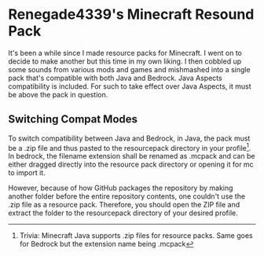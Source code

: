 # Renegade4339's Minecraft Resound Pack

It's been a while since I made resource packs for Minecraft. I went on to decide to make another but this time in my own liking. I then cobbled up some sounds from various mods and games and mishmashed into a single pack that's compatible with both Java and Bedrock. Java Aspects compatibility is included. For such to take effect over Java Aspects, it must be above the pack in question.

## Switching Compat Modes

To switch compatibility between Java and Bedrock, in Java, the pack must be a .zip file and thus pasted to the resourcepack directory in your profile[^1]. In bedrock, the filename extension shall be renamed as .mcpack and can be either dragged directly into the resource pack directory or opening it for mc to import it.

However, because of how GitHub packages the repository by making another folder before the entire repository contents, one couldn't use the .zip file as a resource pack. Therefore, you should open the ZIP file and extract the folder to the resourcepack directory of your desired profile.






[^1]: Trivia: Minecraft Java supports .zip files for resource packs. Same goes for Bedrock but the extension name being .mcpack

